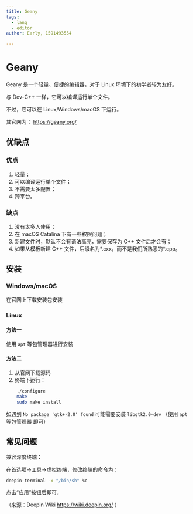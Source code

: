 ```yaml
---
title: Geany
tags:
  - lang
  - editor
author: Early, 1591493554

---
```


# Geany

Geany 是一个轻量、便捷的编辑器，对于 Linux 环境下的初学者较为友好。

与 Dev-C++ 一样，它可以编译运行单个文件。

不过，它可以在 Linux/Windows/macOS 下运行。

其官网为： <https://geany.org/> 

## 优缺点

### 优点

1.  轻量；
2.  可以编译运行单个文件；
3.  不需要太多配置；
4.  跨平台。

### 缺点

1.  没有太多人使用；
2.  在 macOS Catalina 下有一些权限问题；
3.  新建文件时，默认不会有语法高亮，需要保存为 C++ 文件后才会有；
4.  如果从模板新建 C++ 文件，后缀名为\*.cxx，而不是我们所熟悉的\*.cpp。

## 安装

### Windows/macOS

在官网上下载安装包安装

### Linux

#### 方法一

使用 `apt` 等包管理器进行安装

#### 方法二

1.  从官网下载源码
2.  终端下运行：

```bash
    ./configure
    make
    sudo make install
```

如遇到 `No package 'gtk+-2.0' found` 可能需要安装 `libgtk2.0-dev` （使用 `apt` 等包管理器 即可）

## 常见问题

兼容深度终端：

在首选项→工具→虚拟终端，修改终端的命令为：

```bash
deepin-terminal -x "/bin/sh" %c
```

点击“应用”按钮后即可。

（来源：Deepin Wiki <https://wiki.deepin.org/> ）
